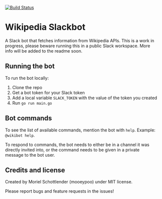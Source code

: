 [![Build Status](https://travis-ci.com/mooeypoo/slack-wikipedia.svg?branch=master)](https://travis-ci.com/mooeypoo/slack-wikipedia)

Wikipedia Slackbot
==================

A Slack bot that fetches information from Wikipedia APIs.
This is a work in progress, please beware running this in a public Slack workspace. More info will be added to the readme soon.

## Running the bot
To run the bot locally:

1. Clone the repo
2. Get a bot token for your Slack token
3. Add a local variable `SLACK_TOKEN` with the value of the token you created
2. Run `go run main.go`

## Bot commands

To see the list of available commands, mention the bot with `help`. Example: `@wikibot help`. 

To respond to commands, the bot needs to either be in a channel it was directly invited into, or the command needs to be given in a private message to the bot user.

## Credits and license

Created by Moriel Schottlender (mooeypoo) under MIT license.

Please report bugs and feature requests in the issues!


